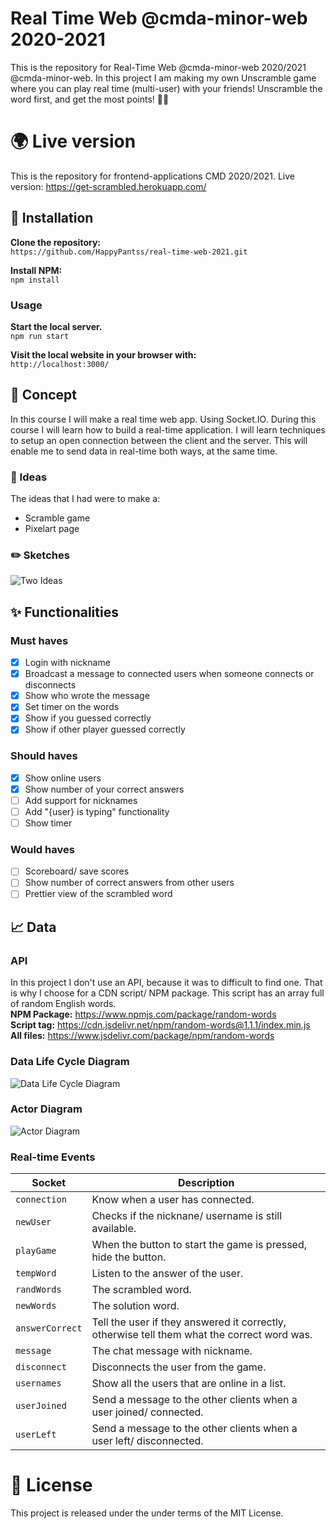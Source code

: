 # Real Time Web @cmda-minor-web 2020-2021
This is the repository for Real-Time Web @cmda-minor-web 2020/2021 @cmda-minor-web. In this project I am making my own Unscramble game where you can play real time (multi-user) with your friends! Unscramble the word first, and get the most points! 💬🥇

# 🌍 Live version
This is the repository for frontend-applications CMD 2020/2021. Live version: https://get-scrambled.herokuapp.com/

## 🚀 Installation
**Clone the repository:**<br>
`https://github.com/HappyPantss/real-time-web-2021.git`

**Install NPM:**<br>
`npm install`

### Usage
**Start the local server.**<br>
`npm run start`

**Visit the local website in your browser with:**<br>
`http://localhost:3000/`

## 💬 Concept
In this course I will make a real time web app. Using Socket.IO. During this course I will learn how to build a real-time application. I will learn techniques to setup an open connection between the client and the server. This will enable me to send data in real-time both ways, at the same time.

### 🔨 Ideas
The ideas that I had were to make a:
* Scramble game
* Pixelart page

### ✏️ Sketches
![Two Ideas](https://i.imgur.com/cluFxRW.png)

## ✨ Functionalities
### Must haves
- [x] Login with nickname
- [x] Broadcast a message to connected users when someone connects or disconnects
- [x] Show who wrote the message
- [x] Set timer on the words
- [x] Show if you guessed correctly
- [x] Show if other player guessed correctly

### Should haves
- [x] Show online users
- [x] Show number of your correct answers
- [ ] Add support for nicknames
- [ ] Add "{user} is typing" functionality
- [ ] Show timer

### Would haves
- [ ] Scoreboard/ save scores
- [ ] Show number of correct answers from other users
- [ ] Prettier view of the scrambled word

## 📈 Data
### API
In this project I don't use an API, because it was to difficult to find one. That is why I choose for a CDN script/ NPM package. This script has an array full of random English words.<br>
**NPM Package:** https://www.npmjs.com/package/random-words<br>
**Script tag:** https://cdn.jsdelivr.net/npm/random-words@1.1.1/index.min.js<br>
**All files:** https://www.jsdelivr.com/package/npm/random-words
### Data Life Cycle Diagram
![Data Life Cycle Diagram](https://i.imgur.com/Q1eA1Ti.png)
### Actor Diagram
![Actor Diagram](https://i.imgur.com/5YAw0Ok.jpg)
### Real-time Events
| Socket | Description |
| --- | --- |
| `connection` | Know when a user has connected. |
| `newUser` | Checks if the nicknane/ username is still available. |
| `playGame` | When the button to start the game is pressed, hide the button. |
| `tempWord` | Listen to the answer of the user. |
| `randWords` | The scrambled word. |
| `newWords` | The solution word. |
| `answerCorrect` | Tell the user if they answered it correctly, otherwise tell them what the correct word was. |
| `message` | The chat message with nickname. |
| `disconnect` | Disconnects the user from the game.  |
| `usernames` | Show all the users that are online in a list. |
| `userJoined` | Send a message to the other clients when a user joined/ connected. |
| `userLeft` | Send a message to the other clients when a user left/ disconnected. |

# 📘 License
This project is released under the under terms of the MIT License.